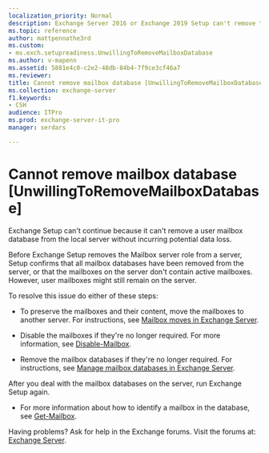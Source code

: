 ```yaml
---
localization_priority: Normal
description: Exchange Server 2016 or Exchange 2019 Setup can't remove the Mailbox server role from the server because the server contains active mailboxes.
ms.topic: reference
author: mattpennathe3rd
ms.custom:
- ms.exch.setupreadiness.UnwillingToRemoveMailboxDatabase
ms.author: v-mapenn
ms.assetid: 5881e4c0-c2e2-48db-84b4-7f9ce3cf46a7
ms.reviewer:
title: Cannot remove mailbox database [UnwillingToRemoveMailboxDatabase]
ms.collection: exchange-server
f1.keywords:
- CSH
audience: ITPro
ms.prod: exchange-server-it-pro
manager: serdars

---
```


# Cannot remove mailbox database [UnwillingToRemoveMailboxDatabase]

Exchange Setup can't continue because it can't remove a user mailbox database from the local server without incurring potential data loss.

Before Exchange Setup removes the Mailbox server role from a server, Setup confirms that all mailbox databases have been removed from the server, or that the mailboxes on the server don't contain active mailboxes. However, user mailboxes might still remain on the server.

To resolve this issue do either of these steps:

- To preserve the mailboxes and their content, move the mailboxes to another server. For instructions, see [Mailbox moves in Exchange Server](../../recipients/mailbox-moves.md).

- Disable the mailboxes if they're no longer required. For more information, see [Disable-Mailbox](https://docs.microsoft.com/powershell/module/exchange/disable-mailbox).

- Remove the mailbox databases if they're no longer required. For instructions, see [Manage mailbox databases in Exchange Server](../../architecture/mailbox-servers/manage-databases.md).

After you deal with the mailbox databases on the server, run Exchange Setup again.

- For more information about how to identify a mailbox in the database, see [Get-Mailbox](https://docs.microsoft.com/powershell/module/exchange/get-mailbox).

Having problems? Ask for help in the Exchange forums. Visit the forums at: [Exchange Server](https://go.microsoft.com/fwlink/p/?linkId=60612).
